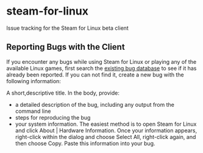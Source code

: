 steam-for-linux
===============

Issue tracking for the Steam for Linux beta client


Reporting Bugs with the Client
------------------------------

If you encounter any bugs while using Steam for Linux or playing any of the available Linux games, first search the [existing bug database](https://github.com/ValveSoftware/steam-for-linux/issues) to see if it has already been reported. 
If you can not find it, create a new bug with the following information:

A short,descriptive title.
In the body, provide:
 - a detailed description of the bug, including any output from the command line
 - steps for reproducing the bug
 - your system information. The easiest method is to open Steam for Linux and click About | Hardware Information. Once your information appears, right-click within the dialog and choose Select All, right-click again, and then choose Copy. Paste this information into your bug.
